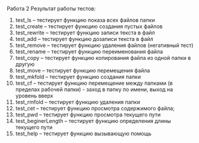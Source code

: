 Работа 2
Результат работы тестов:

 


1.	test_ls – тестирует функцию показа всех файлов папки
2.	test_create – тестирует функцию создания пустых файлов
3.	test_rewrite – тестирует функцию записи текста в файл
4.	test_add – тестирует функцию дозаписи текста в файл
5.	test_remove – тестирует функцию удаления файлов (негативный тест)
6.	test_rename – тестирует функцию переименования файла
7.	test_copy – тестирует функцию копирования файла из одной папки в другую
8.	test_move – тестирует функцию перемещения файла
9.	test_mkfold – тестирует функцию создания папки
10.	test_cf – тестирует функцию перемещение между папками (в пределах рабочей папки) - заход в папку по имени, выход на уровень вверх
11.	test_rmfold – тестирует функцию удаления папки
12.	test_cet – тестирует функцию просмотра содержимого файла;
13.	test_pwd – тестирует функцию просмотра текущего пути
14.	test_beginerLength – тестирует функцию определения длины текущего пути
15.	test_help  – тестирует функцию вызывающую помощь

